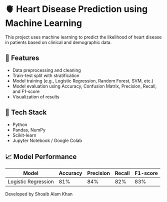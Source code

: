 # 🫀 Heart Disease Prediction using Machine Learning

This project uses machine learning to predict the likelihood of heart disease in patients based on clinical and demographic data.  

## 📌 Features
- Data preprocessing and cleaning  
- Train-test split with stratification  
- Model training (e.g., Logistic Regression, Random Forest, SVM, etc.)  
- Model evaluation using Accuracy, Confusion Matrix, Precision, Recall, and F1-score  
- Visualization of results  

## 🚀 Tech Stack
- Python  
- Pandas, NumPy  
- Scikit-learn  
- Jupyter Notebook / Google Colab

## 📈 Model Performance  
| Model | Accuracy | Precision | Recall | F1-score |
|-------|----------|-----------|--------|----------|
| Logistic Regression | 81% | 84% | 82% | 83% |


Developed by Shoaib Alam Khan 



